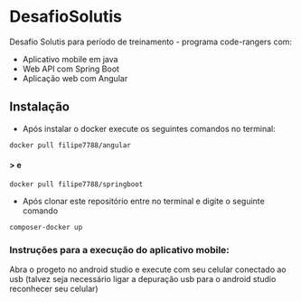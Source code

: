 # DesafioSolutis
Desafio Solutis para período de treinamento - programa code-rangers com:
* Aplicativo mobile em java
* Web API com Spring Boot
* Aplicação web com Angular

## Instalação 

* Após instalar o docker execute os seguintes comandos no terminal:

```
docker pull filipe7788/angular
```
 #### > e
```
docker pull filipe7788/springboot
```
* Após clonar este repositório entre no terminal e digite o seguinte comando

```
composer-docker up
```

### Instruções para a execução do aplicativo mobile:

Abra o progeto no android studio e execute com seu celular conectado ao usb (talvez seja necessário ligar a depuração usb para o android studio reconhecer seu celular)
